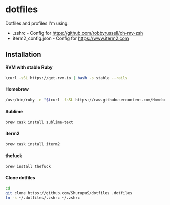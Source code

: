 # dotfiles
Dotfiles and profiles I'm using:
* .zshrc - Config for https://github.com/robbyrussell/oh-my-zsh
* iterm2_config.json - Config for https://www.iterm2.com

## Installation
#### RVM with stable Ruby
```bash
\curl -sSL https://get.rvm.io | bash -s stable --rails
```

#### Homebrew
```bash
/usr/bin/ruby -e "$(curl -fsSL https://raw.githubusercontent.com/Homebrew/install/master/install)"
```

#### Sublime
```bash
brew cask install sublime-text
```

#### iterm2
```bash
brew cask install iterm2
```

#### thefuck
```bash
brew install thefuck
```

#### Clone dotfiles 
```bash
cd
git clone https://github.com/ShurupuS/dotfiles .dotfiles
ln -s ~/.dotfiles/.zshrc ~/.zshrc
```
